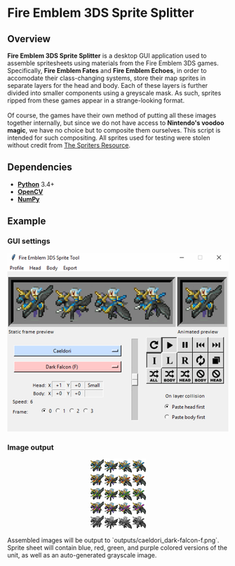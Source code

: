# Fire Emblem 3DS Sprite Splitter

## Overview
**Fire Emblem 3DS Sprite Splitter** is a desktop GUI application used to assemble spritesheets using
materials from the Fire Emblem 3DS games.
<br>
Specifically, **Fire Emblem Fates** and **Fire Emblem Echoes**, in order to accomodate their class-changing
systems, store their map sprites in separate layers for the head and body. Each of these layers is further
divided into smaller components using a greyscale mask. As such, sprites ripped from these games appear
in a strange-looking format.
<br><br>
Of course, the games have their own method of putting all these images together internally, but since we
do not have access to **Nintendo's voodoo magic**, we have no choice but to composite them ourselves.
This script is intended for such compositing. All sprites used for testing were stolen without credit
from [The Spriters Resource](https://www.spriters-resource.com/3ds/fireemblemfates/).


## Dependencies
* **[Python](https://www.python.org/)** 3.4+
* **[OpenCV](https://opencv.org/)**
* **[NumPy](http://www.numpy.org/)**


## Example
### GUI settings
<p align="center">
<img src="examples/preview.gif" alt="preview"><br>
</p>

### Image output
<p align="center">
<img src="examples/output1.png" alt="output-1">
</p>
Assembled images will be output to `outputs/caeldori_dark-falcon-f.png`. Sprite sheet will contain blue, red, green, and purple colored versions of the unit, as well as an auto-generated grayscale image.



